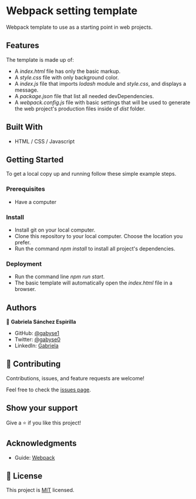 # Webpack setting template

Webpack template to use as a starting point in web projects.

## Features

The template is made up of:
- A *index.html* file has only the basic markup.
- A *style.css* file with only background color.
- A *index.js* file that imports *lodash* module and *style.css*, and displays a message.
- A *package.json* file that list all needed devDependencies.
- A *webpack.config.js* file with basic settings that will be used to generate the web project's production files inside of *dist* folder.


## Built With

- HTML / CSS / Javascript


## Getting Started


To get a local copy up and running follow these simple example steps.

### Prerequisites

- Have a computer

### Install

- Install git on your local computer.
- Clone this repository to your local computer. Choose the location you prefer.
- Run the command *npm install* to install all project's dependencies.

### Deployment

- Run the command line *npm run start*.
- The basic template will automatically open the *index.html* file in a browser.


## Authors

👤 **Gabriela Sánchez Espirilla**

- GitHub: [@gabyse1](https://github.com/gabyse1)
- Twitter: [@gabyse0](https://twitter.com/gabyse0)
- LinkedIn: [Gabriela](https://www.linkedin.com/in/gabriela-s%C3%A1nchez-espirilla-83011b225/)


## 🤝 Contributing

Contributions, issues, and feature requests are welcome!

Feel free to check the [issues page](../../issues/).

## Show your support

Give a ⭐️ if you like this project!

## Acknowledgments

- Guide: [Webpack](https://webpack.js.org/guides/getting-started/#basic-setup)

## 📝 License

This project is [MIT](./MIT.md) licensed.
